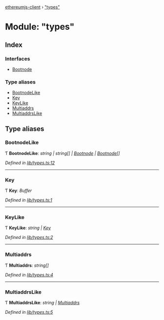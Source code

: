 [ethereumjs-client](../README.md) › ["types"](_types_.md)

# Module: "types"

## Index

### Interfaces

- [Bootnode](../interfaces/_types_.bootnode.md)

### Type aliases

- [BootnodeLike](_types_.md#bootnodelike)
- [Key](_types_.md#key)
- [KeyLike](_types_.md#keylike)
- [Multiaddrs](_types_.md#multiaddrs)
- [MultiaddrsLike](_types_.md#multiaddrslike)

## Type aliases

### BootnodeLike

Ƭ **BootnodeLike**: _string | string[] | [Bootnode](../interfaces/_types_.bootnode.md) | [Bootnode](../interfaces/_types_.bootnode.md)[]_

_Defined in [lib/types.ts:12](https://github.com/ethereumjs/ethereumjs-client/blob/master/lib/types.ts#L12)_

---

### Key

Ƭ **Key**: _Buffer_

_Defined in [lib/types.ts:1](https://github.com/ethereumjs/ethereumjs-client/blob/master/lib/types.ts#L1)_

---

### KeyLike

Ƭ **KeyLike**: _string | [Key](_types_.md#key)_

_Defined in [lib/types.ts:2](https://github.com/ethereumjs/ethereumjs-client/blob/master/lib/types.ts#L2)_

---

### Multiaddrs

Ƭ **Multiaddrs**: _string[]_

_Defined in [lib/types.ts:4](https://github.com/ethereumjs/ethereumjs-client/blob/master/lib/types.ts#L4)_

---

### MultiaddrsLike

Ƭ **MultiaddrsLike**: _string | [Multiaddrs](_types_.md#multiaddrs)_

_Defined in [lib/types.ts:5](https://github.com/ethereumjs/ethereumjs-client/blob/master/lib/types.ts#L5)_
